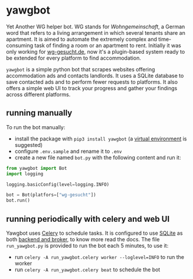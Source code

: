 # yawgbot

Yet Another WG helper bot. WG stands for *Wohngemeinschaft*, a German word that refers to a living arrangement in which
several tenants share an apartment. It is aimed to automate the extremely complex and time-consuming task of finding a
room or an apartment to rent. Initially it was only working for [wg-gesucht.de](https://wg-gesucht.de), now it's a
plugin-based system ready to be extended for every platform to find accommodation.

`yawgbot` is a simple python bot that scrapes websites offering accommodation ads and contacts landlords. It uses a
SQLite database to save contacted ads and to perform fewer requests to platforms. It also offers a simple web UI to
track your progress and gather your findings across different platforms.

[//]: # (## configuration)

[//]: # ()

[//]: # (## creating a plugin)

[//]: # ()

[//]: # (## running periodically)

[//]: # ()

[//]: # (## instructions)

[//]: # (- create a python virtual environment with `python3 -m venv vev`)

[//]: # (- activate the virtual environment with `source venv/bin/activate` &#40;might be different if not using bash&#41;)

[//]: # (- install the dependencies with `pip3 install -r requirements.txt`)

[//]: # (- configure `.env.sample` and rename it to `.env`)

[//]: # ()

[//]: # (When configuring for use go on [https://wg-gesucht.de]&#40;https://wg-gesucht.de&#41; and copy the url you are using to look for)

[//]: # (accommodation, then replace the last number with `{}` in order to be able to search across multiple pages, for example,)

[//]: # (if looking for apartments in Munich: base url)

[//]: # (is `https://www.wg-gesucht.de/1-zimmer-wohnungen-in-Munchen.90.1.1.1.html`, replace the last `1` as)

[//]: # (follows: `https://www.wg-gesucht.de/1-zimmer-wohnungen-in-Munchen.90.1.1.{}.html`)

## running manually

To run the bot manually:

+ install the package with `pip3 install yawgbot` (a [virtual environment](https://docs.python.org/3/tutorial/venv.html) is suggested)
+ configure `.env.sample` and rename it to `.env`
+ create a new file named `bot.py` with the following content and run it:

```python
from yawgbot import Bot
import logging

logging.basicConfig(level=logging.INFO)

bot = Bot(platfors=["wg-gesucht"])
bot.run()
```

## running periodically with celery and web UI

Yawgbot uses [Celery](https://docs.celeryq.dev/en/stable/) to schedule tasks. It is
configured to use [SQLite](https://sqlite.org) as
both [backend and broker](https://docs.celeryq.dev/en/stable/getting-started/backends-and-brokers/index.html), to know
more read the docs. The file `run_yawgbot.py` is provided to run the bot each 5 minutes, to use it:

- run `celery -A run_yawgbot.celery worker --loglevel=INFO` to run the worker
- run `celery -A run_yawgbot.celery beat` to schedule the bot

